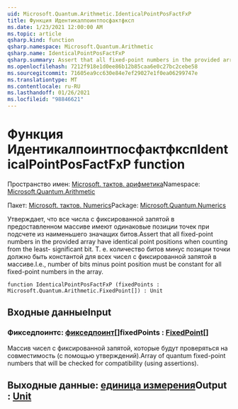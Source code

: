 ```yaml
---
uid: Microsoft.Quantum.Arithmetic.IdenticalPointPosFactFxP
title: Функция Идентикалпоинтпосфактфксп
ms.date: 1/23/2021 12:00:00 AM
ms.topic: article
qsharp.kind: function
qsharp.namespace: Microsoft.Quantum.Arithmetic
qsharp.name: IdenticalPointPosFactFxP
qsharp.summary: Assert that all fixed-point numbers in the provided array have identical point positions when counting from the least- significant bit. I.e., number of bits minus point position must be constant for all fixed-point numbers in the array.
ms.openlocfilehash: 7212f918e1d0ee86b12b85caa6e0c27bc2cebe58
ms.sourcegitcommit: 71605ea9cc630e84e7ef29027e1f0ea06299747e
ms.translationtype: MT
ms.contentlocale: ru-RU
ms.lasthandoff: 01/26/2021
ms.locfileid: "98846621"
---
```

# <a name="identicalpointposfactfxp-function"></a><span data-ttu-id="0a4d1-102">Функция Идентикалпоинтпосфактфксп</span><span class="sxs-lookup"><span data-stu-id="0a4d1-102">IdenticalPointPosFactFxP function</span></span>

<span data-ttu-id="0a4d1-103">Пространство имен: [Microsoft. тактов. арифметика](xref:Microsoft.Quantum.Arithmetic)</span><span class="sxs-lookup"><span data-stu-id="0a4d1-103">Namespace: [Microsoft.Quantum.Arithmetic](xref:Microsoft.Quantum.Arithmetic)</span></span>

<span data-ttu-id="0a4d1-104">Пакет: [Microsoft. тактов. Numerics](https://nuget.org/packages/Microsoft.Quantum.Numerics)</span><span class="sxs-lookup"><span data-stu-id="0a4d1-104">Package: [Microsoft.Quantum.Numerics](https://nuget.org/packages/Microsoft.Quantum.Numerics)</span></span>


<span data-ttu-id="0a4d1-105">Утверждает, что все числа с фиксированной запятой в предоставленном массиве имеют одинаковые позиции точек при подсчете из наименьшего значащих битов.</span><span class="sxs-lookup"><span data-stu-id="0a4d1-105">Assert that all fixed-point numbers in the provided array have identical point positions when counting from the least- significant bit.</span></span> <span data-ttu-id="0a4d1-106">Т. е. количество битов минус позиции точки должно быть константой для всех чисел с фиксированной запятой в массиве.</span><span class="sxs-lookup"><span data-stu-id="0a4d1-106">I.e., number of bits minus point position must be constant for all fixed-point numbers in the array.</span></span>

```qsharp
function IdenticalPointPosFactFxP (fixedPoints : Microsoft.Quantum.Arithmetic.FixedPoint[]) : Unit
```


## <a name="input"></a><span data-ttu-id="0a4d1-107">Входные данные</span><span class="sxs-lookup"><span data-stu-id="0a4d1-107">Input</span></span>

### <a name="fixedpoints--fixedpoint"></a><span data-ttu-id="0a4d1-108">Фикседпоинтс: [фикседпоинт](xref:Microsoft.Quantum.Arithmetic.FixedPoint)[]</span><span class="sxs-lookup"><span data-stu-id="0a4d1-108">fixedPoints : [FixedPoint](xref:Microsoft.Quantum.Arithmetic.FixedPoint)[]</span></span>

<span data-ttu-id="0a4d1-109">Массив чисел с фиксированной запятой, которые будут проверяться на совместимость (с помощью утверждений).</span><span class="sxs-lookup"><span data-stu-id="0a4d1-109">Array of quantum fixed-point numbers that will be checked for compatibility (using assertions).</span></span>



## <a name="output--unit"></a><span data-ttu-id="0a4d1-110">Выходные данные: [единица измерения](xref:microsoft.quantum.lang-ref.unit)</span><span class="sxs-lookup"><span data-stu-id="0a4d1-110">Output : [Unit](xref:microsoft.quantum.lang-ref.unit)</span></span>

